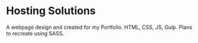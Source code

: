 # Hosting Solutions

A webpage design and created for my Portfolio. HTML, CSS, JS, Gulp. Plans to recreate using SASS.
